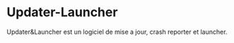 # Updater-Launcher
Updater&amp;Launcher est un logiciel de mise a jour, crash reporter et launcher.
